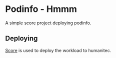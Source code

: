 # Podinfo - Hmmm

A simple score project deploying podinfo.

## Deploying

[Score](https://score.dev/) is used to deploy the workload to humanitec.
